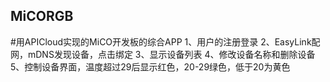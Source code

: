 ## MiCORGB
#用APICloud实现的MiCO开发板的综合APP
	1、用户的注册登录
	2、EasyLink配网，mDNS发现设备，点击绑定
	3、显示设备列表
	4、修改设备名称和删除设备
	5、控制设备界面，温度超过29后显示红色，20-29绿色，低于20为黄色
